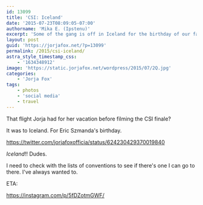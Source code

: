 ```yaml
---
id: 13099
title: 'CSI: Iceland'
date: '2015-07-23T08:09:05-07:00'
authorname: 'Mika E. (Ipstenu)'
excerpt: 'Some of the gang is off in Iceland for the birthday of our favorite Nord, Eric.'
layout: post
guid: 'https://jorjafox.net/?p=13099'
permalink: /2015/csi-iceland/
astra_style_timestamp_css:
    - '1634348912'
image: 'https://static.jorjafox.net/wordpress/2015/07/2Q.jpg'
categories:
    - 'Jorja Fox'
tags:
    - photos
    - 'social media'
    - travel
---
```


That flight Jorja had for her vacation before filming the CSI finale?

It was to Iceland. For Eric Szmanda's birthday.

https://twitter.com/jorjafoxofficia/status/624230429370019840

_Iceland_!! Dudes.

I need to check with the lists of conventions to see if there's one I can go to there. I've always wanted to.

ETA:

https://instagram.com/p/5fDZotmGWF/
